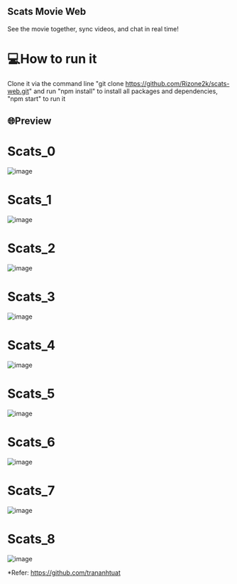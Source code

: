 ## Scats Movie Web
See the movie together, sync videos, and chat in real time!

# 💻How to run it
Clone it via the command line "git clone https://github.com/Rizone2k/scats-web.git" and run "npm install" to install all packages and dependencies, "npm start" to run it

## 🌐Preview
# Scats_0
![image](https://lh3.googleusercontent.com/u/1/drive-viewer/AFDK6gMf5Hup25Ou-01_wAo5G1_HngLqILiLrNQmczAmBHDjlw7cJ--gq53HTd4yz9iO3PFGXmNSo6iCMJ9B9NnOfoNSisUd=w1600-h789)

# Scats_1
![image](https://drive.google.com/file/d/1yUi444RKGcoPwhYnEzzHTB27JLUB4aTS/view?usp=share_link/to/img.png)

# Scats_2
![image](https://drive.google.com/file/d/10g6F6oug6RJm7tu5Jz8LOJIrAmaMhP0k/view?usp=share_link/to/img.png)

# Scats_3
![image](https://drive.google.com/file/d/1_v3Kv8SNkBw7IWqnQYzeTfebDujw5FL0/view?usp=share_link/to/img.png)

# Scats_4
![image](https://drive.google.com/file/d/1RC5UAHuP8fMz7tAiJawtJLq-l2am0vpR/view?usp=share_link/to/img.png)

# Scats_5
![image](https://drive.google.com/file/d/1oRpJvQNIpwE39i_Vb4cU9D4iEC5RALN5/view?usp=share_link/to/img.png)

# Scats_6
![image](https://drive.google.com/file/d/1lDD5loKG3j1yEG5FB4fZ08bEsOuW7VwJ/view?usp=share_link/to/img.png)

# Scats_7
![image](https://drive.google.com/file/d/1eSp7sJo9-4R2qvVsUVq-7H94Q282p382/view?usp=share_link/to/img.png)

# Scats_8
![image](https://drive.google.com/file/d/19ZLRKMUfT3efEHGdym1cyUGPe9ADj31F/view?usp=share_link/to/img.png)

*Refer: https://github.com/trananhtuat
